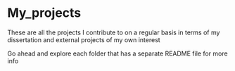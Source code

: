 # My_projects
These are all the projects I contribute to on a regular basis in terms of my dissertation and external projects of my own interest

Go ahead and explore each folder that has a separate README file for more info
